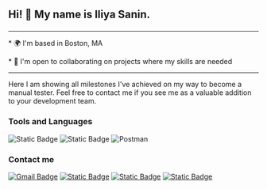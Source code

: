## <p> Hi! 👋 My name is Iliya Sanin. </p>
<hr>
<p>* 🌍  I'm based in Boston, MA </p>
<p>* 🤝  I'm open to collaborating on projects where my skills are needed </p>
<hr>
<p> Here I am showing all milestones I've achieved on my way to become a manual tester. Feel free to contact me if you see me as a valuable addition to your development team. </p>

### Tools and Languages  

![Static Badge](https://img.shields.io/badge/DEVTOOLS-yellow?style=for-the-badge)
![Static Badge](https://img.shields.io/badge/MySQL-lightblue?style=for-the-badge&logo=mysql)
![Postman](https://img.shields.io/badge/Postman-FF6C37?style=for-the-badge&logo=postman&logoColor=white)


### Contact me 

[![Gmail Badge](https://img.shields.io/badge/-iliya.sanin91@gmail.com-c14438?style=for-the-badge&logo=Gmail&logoColor=white&link=mailto:iliya.sanin91@gmail.com)](mailto:iliya.sanin91@gmail.com)
[![Static Badge](https://img.shields.io/badge/Telegram-blue?style=for-the-badge&logo=telegram)](https://t.me/IliyaS91)
[![Static Badge](https://img.shields.io/badge/LINKEDIN-blue?style=for-the-badge&logo=linkedin)](https://www.linkedin.com/in/iliya-sanin/)
[![Static Badge](https://img.shields.io/badge/GITHUB-black?style=for-the-badge&logo=github)](https://github.com/Iliya-Sanin/)
